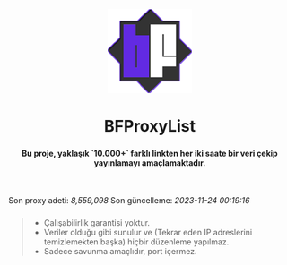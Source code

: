 <div align="center">
  <img height="150" src="https://raw.githubusercontent.com/bfservices/bf/main/bf.png"  />
</div>

###

<h1 align="center">BFProxyList</h1>

###

<h4 align="center">Bu proje, yaklaşık `10.000+` farklı linkten her iki saate bir veri çekip yayınlamayı amaçlamaktadır.</h4>
<br clear="both">

Son proxy adeti: <em><i> 8,559,098 </i></em>
Son güncelleme: <em><i> 2023-11-24 00:19:16 </i></em>

###


###
> - Çalışabilirlik garantisi yoktur.
> - Veriler olduğu gibi sunulur ve (Tekrar eden IP adreslerini temizlemekten başka) hiçbir düzenleme yapılmaz.
> - Sadece savunma amaçlıdır, port içermez.
